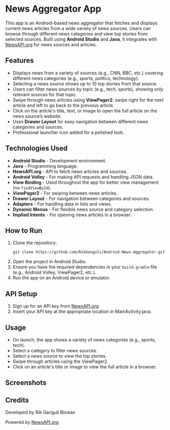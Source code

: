 <h1>News Aggregator App</h1>

<p>This app is an Android-based news aggregator that fetches and displays current news articles from a wide variety of news sources. Users can browse through different news categories and view top stories from selected sources. Built using <strong>Android Studio</strong> and <strong>Java</strong>, it integrates with <a href="https://newsapi.org/">NewsAPI.org</a> for news sources and articles.</p>

<h2>Features</h2>
<ul>
  <li>Displays news from a variety of sources (e.g., CNN, BBC, etc.) covering different news categories (e.g., sports, politics, technology).</li>
  <li>Selecting a news source shows up to 10 top stories from that source.</li>
  <li>Users can filter news sources by topic (e.g., tech, sports), showing only relevant sources for that topic.</li>
  <li>Swipe through news articles using <strong>ViewPager2</strong>: swipe right for the next article and left to go back to the previous article.</li>
  <li>Click on the article's title, text, or image to open the full article on the news source’s website.</li>
  <li>Uses <strong>Drawer Layout</strong> for easy navigation between different news categories and sources.</li>
  <li>Professional launcher icon added for a polished look.</li>
</ul>

<h2>Technologies Used</h2>
<ul>
  <li><strong>Android Studio</strong> - Development environment.</li>
  <li><strong>Java</strong> - Programming language.</li>
  <li><strong>NewsAPI.org</strong> - API to fetch news articles and sources.</li>
  <li><strong>Android Volley</strong> - For making API requests and handling JSON data.</li>
  <li><strong>View Binding</strong> - Used throughout the app for better view management (no <code>findViewById</code>).</li>
  <li><strong>ViewPager2</strong> - For swiping between news articles.</li>
  <li><strong>Drawer Layout</strong> - For navigation between categories and sources.</li>
  <li><strong>Adapters</strong> - For handling data in lists and views.</li>
  <li><strong>Dynamic Menus</strong> - For flexible news source and category selection.</li>
  <li><strong>Implied Intents</strong> - For opening news articles in a browser.</li>
</ul>

<h2>How to Run</h2>
<ol>
  <li>Clone the repository:
    <pre><code>git clone https://github.com/RikGanguli/Android-News-Aggregator.git</code></pre>
  </li>
  <li>Open the project in Android Studio.</li>
  <li>Ensure you have the required dependencies in your <code>build.gradle</code> file (e.g., Android Volley, ViewPager2, etc.).</li>
  <li>Run the app on an Android device or emulator.</li>
</ol>

<h2>API Setup</h2>
<ol>
  <li>Sign up for an API key from <a href="https://newsapi.org/">NewsAPI.org</a>.</li>
  <li>Insert your API key at the appropriate location in MainActivity.java.</li>
</ol>

<h2>Usage</h2>
<ul>
  <li>On launch, the app shows a variety of news categories (e.g., sports, tech).</li>
  <li>Select a category to filter news sources.</li>
  <li>Select a news source to view the top stories.</li>
  <li>Swipe through articles using the ViewPager2.</li>
  <li>Click on an article's title or image to view the full article in a browser.</li>
</ul>

<h2>Screenshots</h2>
<p></p>

<h2>Credits</h2>
<p>Developed by Rik Ganguli Biswas</p>
<p>Powered by <a href="https://newsapi.org/">NewsAPI.org</a></p>
